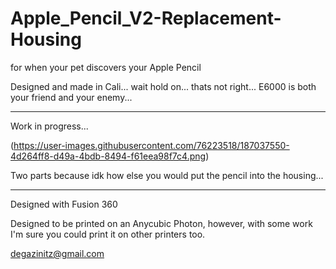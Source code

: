 # Apple_Pencil_V2-Replacement-Housing
for when your pet discovers your Apple Pencil

Designed and made in Cali... wait hold on... thats not right... 
E6000 is both your friend and your enemy...
_________________________________________________________________________________

Work in progress... 

(https://user-images.githubusercontent.com/76223518/187037550-4d264ff8-d49a-4bdb-8494-f61eea98f7c4.png)


Two parts because idk how else you would put the pencil into the housing...
_________________________________________________________________________________
Designed with Fusion 360

Designed to be printed on an Anycubic Photon, however, with some work I'm sure you could print it on other printers too. 


degazinitz@gmail.com

